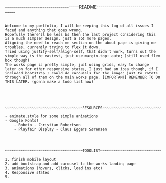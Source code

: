 -------------------------------------README-------------------------------------
~~~~~~~~~~~~~~~~~~~~~~~~~~~~~~~~~~DESCRIPTION~~~~~~~~~~~~~~~~~~~~~~~~~~~~~~~~~~~

Welcome to my portfolio, I will be keeping this log of all issues I faced and anything that goes wrong.
Hopefully there'll be less bs then the last project considering this is a much simpler design, just a lot more pages.
Aligning the need to reach me section on the about page is giving me troubles, currently trying to flex it down.
Tried using justify-self/align-self, that didn't work, turns out the simple way is the easiest, just use margin-top: auto; (still used flex box though)
The works page is pretty simple, just using grids, easy to change later on for other responsive states, I just had an idea though, if I included bootstrap I could do carousels for the images just to rotate through all of them on the main works page. [IMPORTANT] REMEMBER TO DO THIS LATER. (gonna make a todo list now)





~~~~~~~~~~~~~~~~~~~~~~~~~~~~~~~~~~~RESOURCES~~~~~~~~~~~~~~~~~~~~~~~~~~~~~~~~~~~~

- animate.style for some simple animations
- Google Fonts!
    - Roboto - Christian Robertson
    - Playfair Display - Claus Eggers Sørensen




~~~~~~~~~~~~~~~~~~~~~~~~~~~~~~~~~~~TODOLIST~~~~~~~~~~~~~~~~~~~~~~~~~~~~~~~~~~~~

1. finish mobile layout
2. add bootstrap and add carousel to the works landing page
3. animations (hovers, clicks, load ins etc)
4. Responsive states
5. 